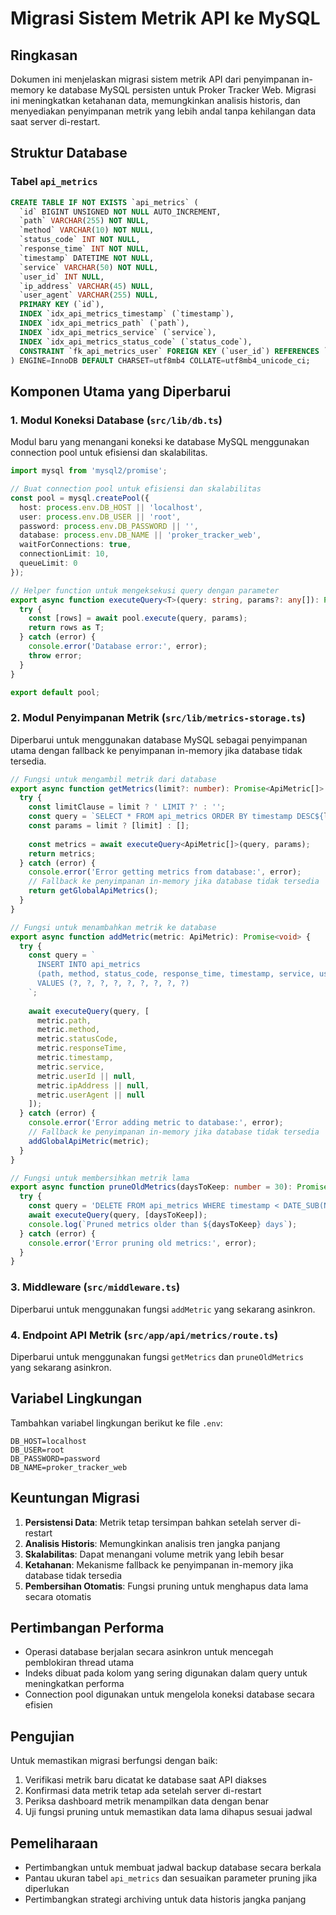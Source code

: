 # Migrasi Sistem Metrik API ke MySQL

## Ringkasan

Dokumen ini menjelaskan migrasi sistem metrik API dari penyimpanan in-memory ke database MySQL persisten untuk Proker Tracker Web. Migrasi ini meningkatkan ketahanan data, memungkinkan analisis historis, dan menyediakan penyimpanan metrik yang lebih andal tanpa kehilangan data saat server di-restart.

## Struktur Database

### Tabel `api_metrics`

```sql
CREATE TABLE IF NOT EXISTS `api_metrics` (
  `id` BIGINT UNSIGNED NOT NULL AUTO_INCREMENT,
  `path` VARCHAR(255) NOT NULL,
  `method` VARCHAR(10) NOT NULL,
  `status_code` INT NOT NULL,
  `response_time` INT NOT NULL,
  `timestamp` DATETIME NOT NULL,
  `service` VARCHAR(50) NOT NULL,
  `user_id` INT NULL,
  `ip_address` VARCHAR(45) NULL,
  `user_agent` VARCHAR(255) NULL,
  PRIMARY KEY (`id`),
  INDEX `idx_api_metrics_timestamp` (`timestamp`),
  INDEX `idx_api_metrics_path` (`path`),
  INDEX `idx_api_metrics_service` (`service`),
  INDEX `idx_api_metrics_status_code` (`status_code`),
  CONSTRAINT `fk_api_metrics_user` FOREIGN KEY (`user_id`) REFERENCES `users` (`id`) ON DELETE SET NULL
) ENGINE=InnoDB DEFAULT CHARSET=utf8mb4 COLLATE=utf8mb4_unicode_ci;
```

## Komponen Utama yang Diperbarui

### 1. Modul Koneksi Database (`src/lib/db.ts`)

Modul baru yang menangani koneksi ke database MySQL menggunakan connection pool untuk efisiensi dan skalabilitas.

```typescript
import mysql from 'mysql2/promise';

// Buat connection pool untuk efisiensi dan skalabilitas
const pool = mysql.createPool({
  host: process.env.DB_HOST || 'localhost',
  user: process.env.DB_USER || 'root',
  password: process.env.DB_PASSWORD || '',
  database: process.env.DB_NAME || 'proker_tracker_web',
  waitForConnections: true,
  connectionLimit: 10,
  queueLimit: 0
});

// Helper function untuk mengeksekusi query dengan parameter
export async function executeQuery<T>(query: string, params?: any[]): Promise<T> {
  try {
    const [rows] = await pool.execute(query, params);
    return rows as T;
  } catch (error) {
    console.error('Database error:', error);
    throw error;
  }
}

export default pool;
```

### 2. Modul Penyimpanan Metrik (`src/lib/metrics-storage.ts`)

Diperbarui untuk menggunakan database MySQL sebagai penyimpanan utama dengan fallback ke penyimpanan in-memory jika database tidak tersedia.

```typescript
// Fungsi untuk mengambil metrik dari database
export async function getMetrics(limit?: number): Promise<ApiMetric[]> {
  try {
    const limitClause = limit ? ' LIMIT ?' : '';
    const query = `SELECT * FROM api_metrics ORDER BY timestamp DESC${limitClause}`;
    const params = limit ? [limit] : [];
    
    const metrics = await executeQuery<ApiMetric[]>(query, params);
    return metrics;
  } catch (error) {
    console.error('Error getting metrics from database:', error);
    // Fallback ke penyimpanan in-memory jika database tidak tersedia
    return getGlobalApiMetrics();
  }
}

// Fungsi untuk menambahkan metrik ke database
export async function addMetric(metric: ApiMetric): Promise<void> {
  try {
    const query = `
      INSERT INTO api_metrics 
      (path, method, status_code, response_time, timestamp, service, user_id, ip_address, user_agent) 
      VALUES (?, ?, ?, ?, ?, ?, ?, ?, ?)
    `;
    
    await executeQuery(query, [
      metric.path,
      metric.method,
      metric.statusCode,
      metric.responseTime,
      metric.timestamp,
      metric.service,
      metric.userId || null,
      metric.ipAddress || null,
      metric.userAgent || null
    ]);
  } catch (error) {
    console.error('Error adding metric to database:', error);
    // Fallback ke penyimpanan in-memory jika database tidak tersedia
    addGlobalApiMetric(metric);
  }
}

// Fungsi untuk membersihkan metrik lama
export async function pruneOldMetrics(daysToKeep: number = 30): Promise<void> {
  try {
    const query = 'DELETE FROM api_metrics WHERE timestamp < DATE_SUB(NOW(), INTERVAL ? DAY)';
    await executeQuery(query, [daysToKeep]);
    console.log(`Pruned metrics older than ${daysToKeep} days`);
  } catch (error) {
    console.error('Error pruning old metrics:', error);
  }
}
```

### 3. Middleware (`src/middleware.ts`)

Diperbarui untuk menggunakan fungsi `addMetric` yang sekarang asinkron.

### 4. Endpoint API Metrik (`src/app/api/metrics/route.ts`)

Diperbarui untuk menggunakan fungsi `getMetrics` dan `pruneOldMetrics` yang sekarang asinkron.

## Variabel Lingkungan

Tambahkan variabel lingkungan berikut ke file `.env`:

```
DB_HOST=localhost
DB_USER=root
DB_PASSWORD=password
DB_NAME=proker_tracker_web
```

## Keuntungan Migrasi

1. **Persistensi Data**: Metrik tetap tersimpan bahkan setelah server di-restart
2. **Analisis Historis**: Memungkinkan analisis tren jangka panjang
3. **Skalabilitas**: Dapat menangani volume metrik yang lebih besar
4. **Ketahanan**: Mekanisme fallback ke penyimpanan in-memory jika database tidak tersedia
5. **Pembersihan Otomatis**: Fungsi pruning untuk menghapus data lama secara otomatis

## Pertimbangan Performa

- Operasi database berjalan secara asinkron untuk mencegah pemblokiran thread utama
- Indeks dibuat pada kolom yang sering digunakan dalam query untuk meningkatkan performa
- Connection pool digunakan untuk mengelola koneksi database secara efisien

## Pengujian

Untuk memastikan migrasi berfungsi dengan baik:

1. Verifikasi metrik baru dicatat ke database saat API diakses
2. Konfirmasi data metrik tetap ada setelah server di-restart
3. Periksa dashboard metrik menampilkan data dengan benar
4. Uji fungsi pruning untuk memastikan data lama dihapus sesuai jadwal

## Pemeliharaan

- Pertimbangkan untuk membuat jadwal backup database secara berkala
- Pantau ukuran tabel `api_metrics` dan sesuaikan parameter pruning jika diperlukan
- Pertimbangkan strategi archiving untuk data historis jangka panjang

